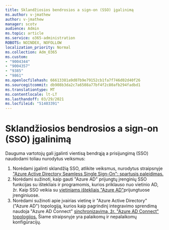 ```yaml
---
title: Sklandžiosios bendrosios a sign-on (SSO) įgalinimą
ms.author: v-jmathew
author: v-jmathew
manager: scotv
audience: Admin
ms.topic: article
ms.service: o365-administration
ROBOTS: NOINDEX, NOFOLLOW
localization_priority: Normal
ms.collection: Adm_O365
ms.custom:
- "9004344"
- "9004357"
- "9385"
- "9861"
ms.openlocfilehash: 66613381a9d07b9e79152cb1fa7f746d02d40f26
ms.sourcegitcommit: db908b3da2c7a6508a77bf4f2c80afb294fadbd1
ms.translationtype: MT
ms.contentlocale: lt-LT
ms.lasthandoff: 03/29/2021
ms.locfileid: "51403391"
---
```

# <a name="enable-seamless-single-sign-on-sso"></a>Sklandžiosios bendrosios a sign-on (SSO) įgalinimą

Dauguma vartotojų gali įgalinti vientisą bendrąją a prisijungimą (SSO) naudodami toliau nurodytus veiksmus:

1. Norėdami įgalinti sklandžią SSO, atlikite veiksmus, nurodytus straipsnyje ["Azure Active Directory Seamless Single Sign-On": spartusis paleidimas.](https://docs.microsoft.com/azure/active-directory/hybrid/how-to-connect-sso-quick-start)
2. Norėdami sužinoti, kaip gauti "Azure AD" prijungtų įrenginių SSO funkcijas su ištekliais ir programomis, kurios priklauso nuo vietinio AD, žr. Kaip SSO veikia su [vietiniams ištekliais "Azure AD"](https://docs.microsoft.com/azure/active-directory/devices/azuread-join-sso)prijungtuose įrenginiuose.
3. Norėdami sužinoti apie įvairias vietinę ir "Azure Active Directory" ("Azure AD") topologiją, kurios kaip pagrindinį integravimo sprendimą naudoja "Azure AD Connect" [sinchronizavimą, žr. "Azure AD Connect" topologijos.](https://docs.microsoft.com/azure/active-directory/hybrid/plan-connect-topologies) Šiame straipsnyje yra palaikomų ir nepalaikomų konfigūracijų.
